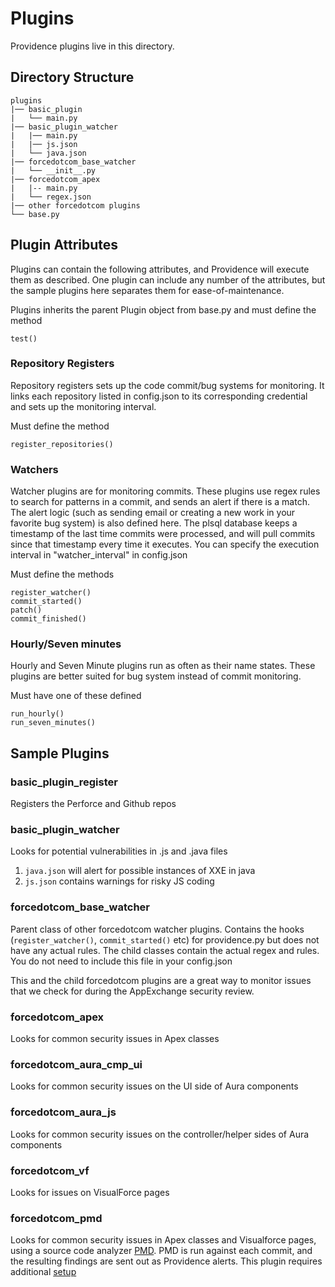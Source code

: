 Plugins
==========
Providence plugins live in this directory.

## Directory Structure
```
plugins
|── basic_plugin
|   └── main.py
|── basic_plugin_watcher
|	|── main.py
|	|── js.json
|	└── java.json
|── forcedotcom_base_watcher
|	└── __init__.py
|── forcedotcom_apex
|	|-- main.py
|	└── regex.json
|── other forcedotcom plugins
└── base.py
```

## Plugin Attributes
Plugins can contain the following attributes, and Providence will execute them as described. One plugin can include any number of the attributes, but the sample plugins here separates them for ease-of-maintenance. 

Plugins inherits the parent Plugin object from base.py and must define the method
```
test()
```

### Repository Registers
Repository registers sets up the code commit/bug systems for monitoring. It links each repository listed in config.json to its corresponding credential
and sets up the monitoring interval.

Must define the method
```
register_repositories()
```

### Watchers
Watcher plugins are for monitoring commits. These plugins use regex rules to search for patterns in a commit, and sends an alert if there is a match. The alert logic (such as sending email or creating a new work in your favorite bug system) is also defined here. The plsql database keeps a timestamp of the last time commits were processed, and will pull commits since that timestamp every time it executes. You can specify the execution interval in "watcher_interval" in config.json

Must define the methods
```
register_watcher()
commit_started()
patch()
commit_finished()
```

### Hourly/Seven minutes

Hourly and Seven Minute plugins run as often as their name states. These plugins are better suited for bug system instead of commit monitoring. 

Must have one of these defined
```
run_hourly()
run_seven_minutes()
```


## Sample Plugins
### basic_plugin_register
Registers the Perforce and Github repos

### basic_plugin_watcher
Looks for potential vulnerabilities in .js and .java files

1. `java.json`  will alert for possible instances of XXE in java
2. `js.json` contains warnings for risky JS coding

### forcedotcom_base_watcher
Parent class of other forcedotcom watcher plugins. Contains the hooks (`register_watcher()`, `commit_started()` etc) for providence.py but does not have any actual rules. The child classes contain the actual regex and rules. You do not need to include this file in your config.json

This and the child forcedotcom plugins are a great way to monitor issues that we check for during the AppExchange security review.

### forcedotcom_apex
Looks for common security issues in Apex classes

### forcedotcom_aura_cmp_ui
Looks for common security issues on the UI side of Aura components

### forcedotcom_aura_js
Looks for common security issues on the controller/helper sides of Aura components

### forcedotcom_vf
Looks for issues on VisualForce pages

### forcedotcom_pmd
Looks for common security issues in Apex classes and Visualforce pages, using a source code analyzer [PMD](https://pmd.github.io/). PMD is run against each commit, and the resulting findings are sent out as Providence alerts. 
This plugin requires additional [setup](forcedotcom_pmd/README.md)




